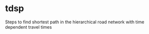 # tdsp
Steps to find shortest path in the hierarchical road network with time dependent travel times
